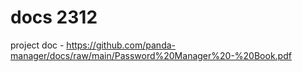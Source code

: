 # docs 2312

project doc - https://github.com/panda-manager/docs/raw/main/Password%20Manager%20-%20Book.pdf
